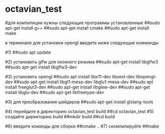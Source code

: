 # octavian_test

#для компиляции нужны следующие программы установленные
##sudo apt-get install g++
##sudo apt-get install cmake
##sudo apt-get install make

в терминале для установки opengl
введите ниже следующие комманды

#1) 
##sudo apt update

#2) установить glfw для оконного режима
##sudo apt-get install libglfw3
##sudo apt-get install libglfw3-dev

#3) установить opengl
##sudo apt install libx11-dev libxext-dev libopengl-dev
##sudo apt-get install libgl1-mesa-dev libglu1-mesa-dev
##sudo apt install freeglut3-dev
##sudo apt-get install libglew-dev
##sudo apt-get install libglu-dev
##sudo apt-get libfreetype-dev

#3) для преобразования шейдеров
##sudo apt-get install glslang-tools

#4) перейдите в директорию octavian_test build
##cd octavian_test
#5) создайте директорию build
##mkdir build
##cd build

#6) введите команды для сборки
##cmake ..
#7) скомпилируйте 
##make

